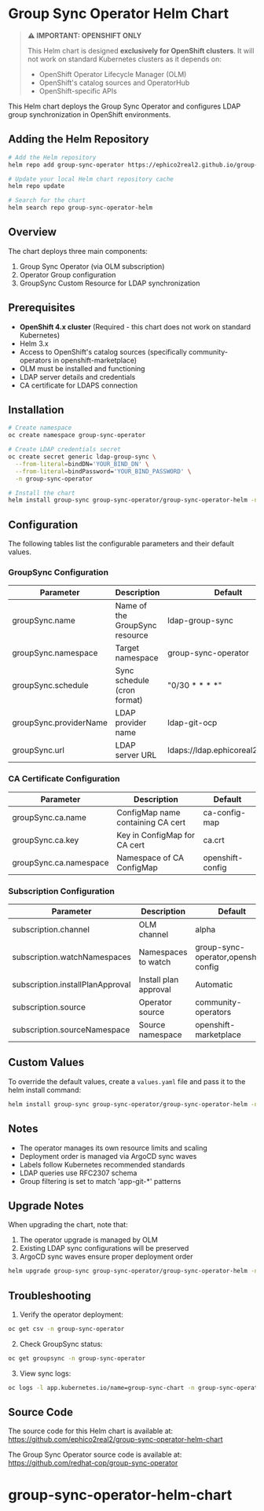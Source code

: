 # Group Sync Operator Helm Chart

> **⚠️ IMPORTANT: OPENSHIFT ONLY** 
> 
> This Helm chart is designed **exclusively for OpenShift clusters**. It will not work on standard Kubernetes clusters as it depends on:
> 
> - OpenShift Operator Lifecycle Manager (OLM)
> - OpenShift's catalog sources and OperatorHub
> - OpenShift-specific APIs

This Helm chart deploys the Group Sync Operator and configures LDAP group synchronization in OpenShift environments.

## Adding the Helm Repository

```bash
# Add the Helm repository
helm repo add group-sync-operator https://ephico2real2.github.io/group-sync-operator-helm-chart

# Update your local Helm chart repository cache
helm repo update

# Search for the chart
helm search repo group-sync-operator-helm
```

## Overview

The chart deploys three main components:
1. Group Sync Operator (via OLM subscription)
2. Operator Group configuration
3. GroupSync Custom Resource for LDAP synchronization

## Prerequisites

- **OpenShift 4.x cluster** (Required - this chart does not work on standard Kubernetes)
- Helm 3.x
- Access to OpenShift's catalog sources (specifically community-operators in openshift-marketplace)
- OLM must be installed and functioning
- LDAP server details and credentials
- CA certificate for LDAPS connection

## Installation

```bash
# Create namespace
oc create namespace group-sync-operator

# Create LDAP credentials secret
oc create secret generic ldap-group-sync \
  --from-literal=bindDN='YOUR_BIND_DN' \
  --from-literal=bindPassword='YOUR_BIND_PASSWORD' \
  -n group-sync-operator

# Install the chart
helm install group-sync group-sync-operator/group-sync-operator-helm -n group-sync-operator
```

## Configuration

The following tables list the configurable parameters and their default values.

### GroupSync Configuration

| Parameter | Description | Default |
|-----------|-------------|---------|
| groupSync.name | Name of the GroupSync resource | ldap-group-sync |
| groupSync.namespace | Target namespace | group-sync-operator |
| groupSync.schedule | Sync schedule (cron format) | "0/30 * * * *" |
| groupSync.providerName | LDAP provider name | ldap-git-ocp |
| groupSync.url | LDAP server URL | ldaps://ldap.ephicoreal2.net:636 |

### CA Certificate Configuration

| Parameter | Description | Default |
|-----------|-------------|---------|
| groupSync.ca.name | ConfigMap name containing CA cert | ca-config-map |
| groupSync.ca.key | Key in ConfigMap for CA cert | ca.crt |
| groupSync.ca.namespace | Namespace of CA ConfigMap | openshift-config |

### Subscription Configuration

| Parameter | Description | Default |
|-----------|-------------|---------|
| subscription.channel | OLM channel | alpha |
| subscription.watchNamespaces | Namespaces to watch | group-sync-operator,openshift-config |
| subscription.installPlanApproval | Install plan approval | Automatic |
| subscription.source | Operator source | community-operators |
| subscription.sourceNamespace | Source namespace | openshift-marketplace |

## Custom Values

To override the default values, create a `values.yaml` file and pass it to the helm install command:

```bash
helm install group-sync group-sync-operator/group-sync-operator-helm -n group-sync-operator -f values.yaml
```

## Notes

- The operator manages its own resource limits and scaling
- Deployment order is managed via ArgoCD sync waves
- Labels follow Kubernetes recommended standards
- LDAP queries use RFC2307 schema
- Group filtering is set to match 'app-git-*' patterns

## Upgrade Notes

When upgrading the chart, note that:
1. The operator upgrade is managed by OLM
2. Existing LDAP sync configurations will be preserved
3. ArgoCD sync waves ensure proper deployment order

```bash
helm upgrade group-sync group-sync-operator/group-sync-operator-helm -n group-sync-operator
```

## Troubleshooting

1. Verify the operator deployment:
```bash
oc get csv -n group-sync-operator
```

2. Check GroupSync status:
```bash
oc get groupsync -n group-sync-operator
```

3. View sync logs:
```bash
oc logs -l app.kubernetes.io/name=group-sync-chart -n group-sync-operator
```

## Source Code

The source code for this Helm chart is available at:
https://github.com/ephico2real2/group-sync-operator-helm-chart

The Group Sync Operator source code is available at:
https://github.com/redhat-cop/group-sync-operator

# group-sync-operator-helm-chart
